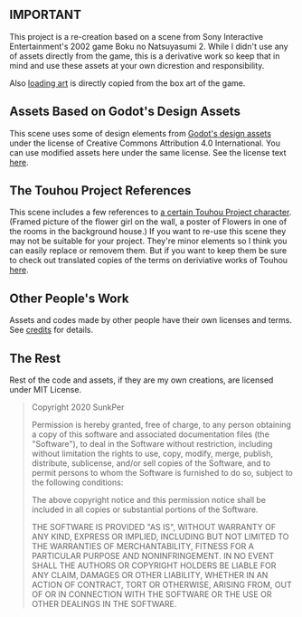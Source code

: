 ## IMPORTANT
This project is a re-creation based on a scene from Sony Interactive Entertainment's 2002 game Boku no Natsuyasumi 2. While I didn't use any of assets directly from the game, this is a derivative work so keep that in mind and use these assets at your own dicrestion and responsibility.

Also [loading art](https://github.com/sunkper/Project-Summer-Island/blob/master/images/CoverArtCDVer.png) is directly copied from the box art of the game.

## Assets Based on Godot's Design Assets
This scene uses some of design elements from [Godot's design assets](https://github.com/godotengine/godot-design) under the license of Creative Commons Attribution 4.0 International. You can use modified assets here under the same license. See the license text [here](https://creativecommons.org/licenses/by/4.0/).

## The Touhou Project References
This scene includes a few references to [a certain Touhou Project character](https://en.touhouwiki.net/wiki/Yuuka_Kazami). (Framed picture of the flower girl on the wall, a poster of Flowers in one of the rooms in the background house.) If you want to re-use this scene they may not be suitable for your project. They're minor elements so I think you can easily replace or removem them. But if you want to keep them be sure to check out translated copies of the terms on deriviative works of Touhou [here](https://en.touhouwiki.net/wiki/Touhou_Wiki:Copyrights#Copyright_status.2FTerms_of_Use_of_the_Touhou_Project).

## Other People's Work
Assets and codes made by other people have their own licenses and terms. See [credits](https://github.com/sunkper/Project-Summer-Island/blob/master/CREDITS.md) for details.

## The Rest
Rest of the code and assets, if they are my own creations, are licensed under MIT License.

>Copyright 2020 SunkPer
>
>Permission is hereby granted, free of charge, to any person obtaining a copy of this software and associated documentation files (the "Software"), to deal in the Software without restriction, including without limitation the rights to use, copy, modify, merge, publish, distribute, sublicense, and/or sell copies of the Software, and to permit persons to whom the Software is furnished to do so, subject to the following conditions:
>
>The above copyright notice and this permission notice shall be included in all copies or substantial portions of the Software.
>
>THE SOFTWARE IS PROVIDED "AS IS", WITHOUT WARRANTY OF ANY KIND, EXPRESS OR IMPLIED, INCLUDING BUT NOT LIMITED TO THE WARRANTIES OF MERCHANTABILITY, FITNESS FOR A PARTICULAR PURPOSE AND NONINFRINGEMENT. IN NO EVENT SHALL THE AUTHORS OR COPYRIGHT HOLDERS BE LIABLE FOR ANY CLAIM, DAMAGES OR OTHER LIABILITY, WHETHER IN AN ACTION OF CONTRACT, TORT OR OTHERWISE, ARISING FROM, OUT OF OR IN CONNECTION WITH THE SOFTWARE OR THE USE OR OTHER DEALINGS IN THE SOFTWARE.
